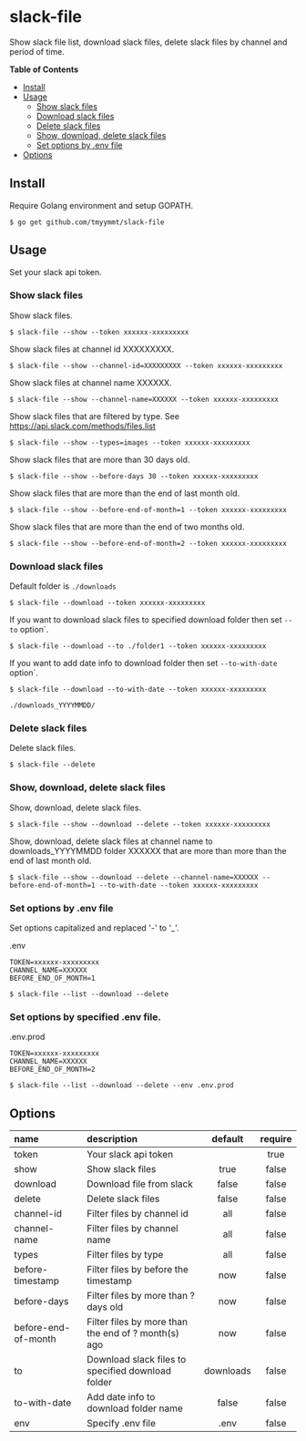 # slack-file

Show slack file list, download slack files, delete slack files by channel and period of time.

**Table of Contents**

- [Install](#install)
- [Usage](#usage)
    - [Show slack files](#show-slack-files)
    - [Download slack files](#download-slack-files)
    - [Delete slack files](#delete-slack-files)
    - [Show, download, delete slack files](#show-download-delete-slack-files)
    - [Set options by .env file](#set-options-by-env-file)
- [Options](#options)


## Install

Require Golang environment and setup GOPATH.

```
$ go get github.com/tmyymmt/slack-file
```

## Usage

Set your slack api token.


### Show slack files

Show slack files.
```
$ slack-file --show --token xxxxxx-xxxxxxxxx
```

Show slack files at channel id XXXXXXXXX.
```
$ slack-file --show --channel-id=XXXXXXXXX --token xxxxxx-xxxxxxxxx
```

Show slack files at channel name XXXXXX.
```
$ slack-file --show --channel-name=XXXXXX --token xxxxxx-xxxxxxxxx
```

Show slack files that are filtered by type. See https://api.slack.com/methods/files.list
```
$ slack-file --show --types=images --token xxxxxx-xxxxxxxxx
```

Show slack files that are more than 30 days old.
```
$ slack-file --show --before-days 30 --token xxxxxx-xxxxxxxxx
```

Show slack files that are more than the end of last month old.
```
$ slack-file --show --before-end-of-month=1 --token xxxxxx-xxxxxxxxx
```

Show slack files that are more than the end of two months old.
```
$ slack-file --show --before-end-of-month=2 --token xxxxxx-xxxxxxxxx
```

### Download slack files

Default folder is `./downloads`
```
$ slack-file --download --token xxxxxx-xxxxxxxxx
```

If you want to download slack files to specified download folder then set `--to` option`.
```
$ slack-file --download --to ./folder1 --token xxxxxx-xxxxxxxxx
```

If you want to add date info to download folder then set `--to-with-date` option`.
```
$ slack-file --download --to-with-date --token xxxxxx-xxxxxxxxx
```
```
./downloads_YYYYMMDD/
```

### Delete slack files

Delete slack files.
```
$ slack-file --delete 
```

### Show, download, delete slack files

Show, download, delete slack files.
```
$ slack-file --show --download --delete --token xxxxxx-xxxxxxxxx
```

Show, download, delete slack files at channel name to downloads_YYYYMMDD folder XXXXXX that are more than more than the end of last month old.
```
$ slack-file --show --download --delete --channel-name=XXXXXX --before-end-of-month=1 --to-with-date --token xxxxxx-xxxxxxxxx
```

### Set options by .env file

Set options capitalized and replaced '-' to '_'.

.env
```
TOKEN=xxxxxx-xxxxxxxxx
CHANNEL_NAME=XXXXXX
BEFORE_END_OF_MONTH=1
```

```
$ slack-file --list --download --delete
```

### Set options by specified .env file.

.env.prod
```
TOKEN=xxxxxx-xxxxxxxxx
CHANNEL_NAME=XXXXXX
BEFORE_END_OF_MONTH=2
```

```
$ slack-file --list --download --delete --env .env.prod
```

## Options

| name | description | default | require |
| :--- | :---------- | :-----: | :-----: |
| token | Your slack api token |  | true |
| show | Show slack files | true | false |
| download | Download file from slack | false | false |
| delete | Delete slack files | false | false |
| channel-id | Filter files by channel id | all | false |
| channel-name | Filter files by channel name | all | false |
| types | Filter files by type | all | false |
| before-timestamp | Filter files by before the timestamp | now | false |
| before-days | Filter files by more than ? days old | now | false |
| before-end-of-month | Filter files by more than the end of ? month(s) ago | now | false |
| to | Download slack files to specified download folder | downloads | false |
| to-with-date | Add date info to download folder name | false | false |
| env | Specify .env file | .env | false |
